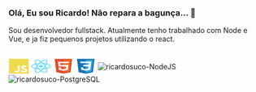 ### Olá, Eu sou Ricardo! Não repara a bagunça... 👋

Sou desenvolvedor fullstack. Atualmente tenho trabalhado com Node e Vue, e ja fiz pequenos projetos utilizando o react.

<div style="display: inline_block"><br>
  <img align="center" alt="ricardosuco-Js" height="30" width="40" src="https://raw.githubusercontent.com/devicons/devicon/master/icons/javascript/javascript-plain.svg">
  <img align="center" alt="ricardosuco-React" height="30" width="40" src="https://raw.githubusercontent.com/devicons/devicon/master/icons/react/react-original.svg">
  <img align="center" alt="ricardosuco-HTML" height="30" width="40" src="https://raw.githubusercontent.com/devicons/devicon/master/icons/html5/html5-original.svg">
  <img align="center" alt="ricardosuco-CSS" height="30" width="40" src="https://raw.githubusercontent.com/devicons/devicon/master/icons/css3/css3-original.svg">
  <img align="center" alt="ricardosuco-NodeJS" height="30" width="40" src="https://cdn.jsdelivr.net/gh/devicons/devicon/icons/nodejs/nodejs-original.svg" />
  <img align="center" alt="ricardosuco-PostgreSQL" height="30" width="40" src="https://cdn.jsdelivr.net/gh/devicons/devicon/icons/postgresql/postgresql-original.svg" />
</div>

